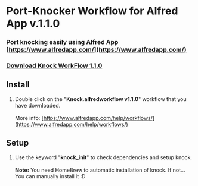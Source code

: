 # Port-Knocker Workflow for Alfred App v.1.1.0

### Port knocking easily using Alfred App [https://www.alfredapp.com/](https://www.alfredapp.com/)

### [Download Knock WorkFlow 1.1.0](https://github.com/AltoNyan/Port-Knocker-Alfred-Workflow/releases/tag/1.1.0)

## Install

1. Double click on the "**Knock.alfredworkflow v1.1.0**" workflow that you have downloaded. \
\
More info: [https://www.alfredapp.com/help/workflows/](https://www.alfredapp.com/help/workflows/)  


## Setup
1. Use the keyword "**knock_init**" to check dependencies and setup knock.\
\
**Note:** You need HomeBrew to automatic installation of knock. If not... You can manually install it :D
